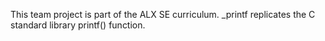This team project is part of the ALX SE curriculum. _printf replicates the C standard library printf() function.
